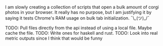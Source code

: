 I am slowly creating a collection of scripts that open a bulk amount of corgi photos in your browser.
It really has no purpose, but I am justifying it by saying it tests Chrome's RAM usage on bulk tab initialization. ¯\\\_(ツ)_/¯

TODO: Pull files directly from the api instead of using a local file. Maybe cache the file.
TODO: Write ones for haskell and rust.
TODO: Look into real metric outputs since I think that would be funny
